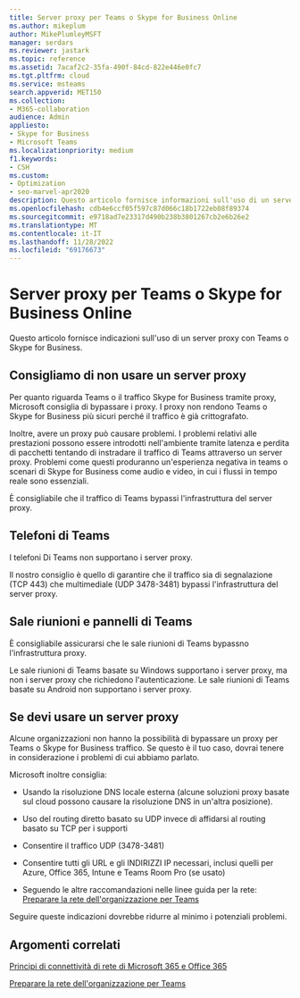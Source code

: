 ```yaml
---
title: Server proxy per Teams o Skype for Business Online
ms.author: mikeplum
author: MikePlumleyMSFT
manager: serdars
ms.reviewer: jastark
ms.topic: reference
ms.assetid: 7acaf2c2-35fa-490f-84cd-822e446e0fc7
ms.tgt.pltfrm: cloud
ms.service: msteams
search.appverid: MET150
ms.collection:
- M365-collaboration
audience: Admin
appliesto:
- Skype for Business
- Microsoft Teams
ms.localizationpriority: medium
f1.keywords:
- CSH
ms.custom:
- Optimization
- seo-marvel-apr2020
description: Questo articolo fornisce informazioni sull'uso di un server proxy con Microsoft Teams o Skype for Business.
ms.openlocfilehash: cdb4e6ccf05f597c87d066c18b1722eb08f89374
ms.sourcegitcommit: e9718ad7e23317d490b238b3801267cb2e6b26e2
ms.translationtype: MT
ms.contentlocale: it-IT
ms.lasthandoff: 11/28/2022
ms.locfileid: "69176673"
---
```

# <a name="proxy-servers-for-teams-or-skype-for-business-online"></a>Server proxy per Teams o Skype for Business Online

Questo articolo fornisce indicazioni sull'uso di un server proxy con Teams o Skype for Business.
  
## <a name="not-using-a-proxy-server-is-recommended"></a>Consigliamo di non usare un server proxy

Per quanto riguarda Teams o il traffico Skype for Business tramite proxy, Microsoft consiglia di bypassare i proxy. I proxy non rendono Teams o Skype for Business più sicuri perché il traffico è già crittografato.
  
Inoltre, avere un proxy può causare problemi. I problemi relativi alle prestazioni possono essere introdotti nell'ambiente tramite latenza e perdita di pacchetti tentando di instradare il traffico di Teams attraverso un server proxy. Problemi come questi produranno un'esperienza negativa in teams o scenari di Skype for Business come audio e video, in cui i flussi in tempo reale sono essenziali.

È consigliabile che il traffico di Teams bypassi l'infrastruttura del server proxy.

## <a name="teams-phones"></a>Telefoni di Teams

I telefoni Di Teams non supportano i server proxy.

Il nostro consiglio è quello di garantire che il traffico sia di segnalazione (TCP 443) che multimediale (UDP 3478-3481) bypassi l'infrastruttura del server proxy.

## <a name="teams-meeting-rooms-and-panels"></a>Sale riunioni e pannelli di Teams

È consigliabile assicurarsi che le sale riunioni di Teams bypassno l'infrastruttura proxy.

Le sale riunioni di Teams basate su Windows supportano i server proxy, ma non i server proxy che richiedono l'autenticazione. Le sale riunioni di Teams basate su Android non supportano i server proxy.
  
## <a name="if-you-need-to-use-a-proxy-server"></a>Se devi usare un server proxy

Alcune organizzazioni non hanno la possibilità di bypassare un proxy per Teams o Skype for Business traffico. Se questo è il tuo caso, dovrai tenere in considerazione i problemi di cui abbiamo parlato.
  
Microsoft inoltre consiglia:
  
- Usando la risoluzione DNS locale esterna (alcune soluzioni proxy basate sul cloud possono causare la risoluzione DNS in un'altra posizione).
    
- Uso del routing diretto basato su UDP invece di affidarsi al routing basato su TCP per i supporti
    
- Consentire il traffico UDP (3478-3481)

- Consentire tutti gli URL e gli INDIRIZZI IP necessari, inclusi quelli per Azure, Office 365, Intune e Teams Room Pro (se usato)
    
- Seguendo le altre raccomandazioni nelle linee guida per la rete: [Preparare la rete dell'organizzazione per Teams](prepare-network.md)
  
    
Seguire queste indicazioni dovrebbe ridurre al minimo i potenziali problemi.
  
## <a name="related-topics"></a>Argomenti correlati

[Principi di connettività di rete di Microsoft 365 e Office 365](/microsoft-365/enterprise/microsoft-365-network-connectivity-principles)

[Preparare la rete dell'organizzazione per Teams](prepare-network.md)
